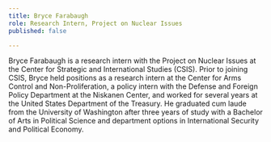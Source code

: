 ```yaml
---
title: Bryce Farabaugh
role: Research Intern, Project on Nuclear Issues
published: false

---
```

Bryce Farabaugh is a research intern with the Project on Nuclear Issues at the Center for Strategic and International Studies (CSIS). Prior to joining CSIS, Bryce held positions as a research intern at the Center for Arms Control and Non-Proliferation, a policy intern with the Defense and Foreign Policy Department at the Niskanen Center, and worked for several years at the United States Department of the Treasury. He graduated cum laude from the University of Washington after three years of study with a Bachelor of Arts in Political Science and department options in International Security and Political Economy.